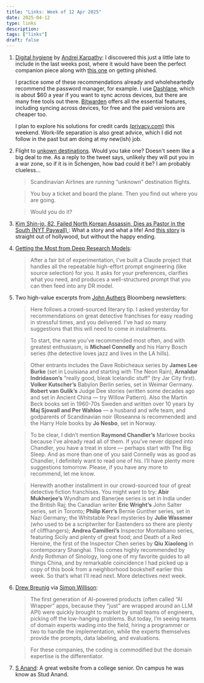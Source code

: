 ```yaml
---
title: "Links: Week of 12 Apr 2025"
date: 2025-04-12
type: links
description:
tags: ["links"]
draft: false
---
```


1. [Digital hygiene](https://karpathy.bearblog.dev/digital-hygiene/) by [Andrej Karpathy](https://karpathy.ai/): I discovered this just a little late to include in the last weeks post, where it would have been the perfect companion piece along with [this one](https://www.troyhunt.com/a-sneaky-phish-just-grabbed-my-mailchimp-mailing-list/) on getting phished. 

    I practice some of these recommendations already and wholeheartedly recommend the password manager, for example. I use [Dashlane](https://www.dashlane.com/), which is about $60 a year if you want to sync across devices, but there are many free tools out there. [Bitwarden](https://bitwarden.com/) offers all the essential features, including syncing across devices, for free and the paid versions are cheaper too. 

    I plan to explore his solutions for credit cards [(privacy.com)](https://www.privacy.com/) this weekend. Work-life separation is also great advice, which I did not follow in the past but am doing at my new(ish) job. 

2. Flight to [unkown destinations](https://x.com/therealmissjo/status/1908932089418031387). Would you take one? Doesn't seem like a big deal to me. As a reply to the tweet says, unlikely they will put you in a war zone, so if it is in Schengen, how bad could it be? I am probably clueless...

    > Scandinavian Airlines are running “unknown” destination flights. 

    >You buy a ticket and board the plane. Then you find out where you are going. 

    >Would you do it?

3. [Kim Shin-jo, 82, Failed North Korean Assassin, Dies as Pastor in the South (NYT Paywall)
](https://www.nytimes.com/2025/04/10/world/asia/kim-shin-jo-dead.html?smid=nytcore-ios-share&sgrp=c&pvid=6A4371A3-97EE-4AED-951D-F9A61945C709): What a story and what a life! And [this story](https://www.latimes.com/archives/la-xpm-2003-dec-26-et-choe26-story.html) is straight out of hollywood, but without the happy ending. 

4. [Getting the Most from Deep Research Models](https://open.substack.com/pub/lawsen/p/getting-the-most-from-deep-research?):
    >After a fair bit of experimentation, I've built a Claude project that handles all the repeatable high-effort prompt engineering (like source selection) for you. It asks for your preferences, clarifies what you need, and produces a well-structured prompt that you can then feed into any DR model.

5. Two high-value excerpts from [John Authers](https://www.twitter.com/johnauthers) Bloomberg newsletters: 
    > Here follows a crowd-sourced literary tip. I asked yesterday for recommendations on great detective franchises for easy reading in stressful times, and you delivered. I’ve had so many suggestions that this will need to come in installments. 
    
    >To start, the name you’ve recommended most often, and with greatest enthusiasm, is **Michael Connelly** and his Harry Bosch series (the detective loves jazz and lives in the LA hills). 
    
    >Other entrants includes the Dave Robicheaux series by **James Lee Burke** (set in Louisiana and starting with The Neon Rain), **Arnaldur Indridason’s** “really good, bleak Icelandic stuff” (try Jar City first). **Volker Kutscher’s** Babylon Berlin series, set in Weimar Germany. **Robert van Gulik’s** Judge Dee stories (written some decades ago and set in Ancient China — try Willow Pattern).  Also the Martin Beck books set in 1960-70s Sweden and written over 10 years by **Maj Sjowall and Per Wahloo** — a husband and wife team, and godparents of Scandinavian noir (Roseanna is recommended) and the Harry Hole books by **Jo Nesbo**, set in Norway.

    >To be clear, I didn’t mention **Raymond Chandler’s** Marlowe books because I’ve already read all of them. If you’ve never dipped into Chandler, you have a treat in store — perhaps start with The Big Sleep. And as more than one of you said Connelly was as good as Chandler, I definitely want to read one of his. I’ll have plenty more suggestions tomorrow. Please, if you have any more to recommend, let me know.


    > Herewith another installment in our crowd-sourced tour of great detective fiction franchises. You might want to try: **Abir Mukherjee’s** Wyndham and Banerjee series is set in India under the British Raj; the Canadian writer **Eric Wright’s** John Salter series, set in Toronto; **Philip Kerr’s** Bernie Gunther series, set in Nazi Germany; the Whitstable Pearl mysteries by **Julie Wassmer** (who used to be a scriptwriter for Eastenders so there are plenty of cliffhangers); **Andrea Camilleri’s** Inspector Montalbano series, featuring Sicily and plenty of great food; and Death of a Red Heroine, the first of the Inspector Chen series by **Qiu Xiaolong** in contemporary Shanghai. This comes highly recommended by Andy Rothman of Sinology, long one of my favorite guides to all things China, and by remarkable coincidence I had picked up a copy of this book from a neighborhood bookshelf earlier this week. So that’s what I’ll read next. More detectives next week.

6. [Drew Breunig](https://www.dbreunig.com/2025/04/10/the-domain-experts-are-drivers.html) via [Simon Willison](https://simonwillison.net/2025/Apr/10/drew-breunig/#atom-everything):

    >The first generation of AI-powered products (often called “AI Wrapper” apps, because they “just” are wrapped around an LLM API) were quickly brought to market by small teams of engineers, picking off the low-hanging problems. But today, I’m seeing teams of domain experts wading into the field, hiring a programmer or two to handle the implementation, while the experts themselves provide the prompts, data labeling, and evaluations.

    >For these companies, the coding is commodified but the domain expertise is the differentiator.

7. [S Anand](https://www.s-anand.net/blog/): A great website from a college senior. On campus he was know as Stud Anand. 
